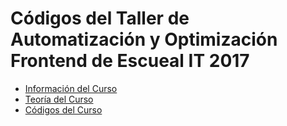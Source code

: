 # Códigos del Taller de Automatización y Optimización Frontend de Escueal IT 2017

* [Información del Curso](https://escuela.it/cursos/taller-automatizacion-optimizacion-frontend/)
* [Teoría del Curso]()
* [Códigos del Curso](https://github.com/aixegorri/Taller-Frontend.git)